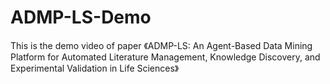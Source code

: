 # ADMP-LS-Demo
This is the demo video of paper 《ADMP-LS: An Agent-Based Data Mining Platform  for Automated Literature Management, Knowledge  Discovery, and Experimental Validation in Life  Sciences》
